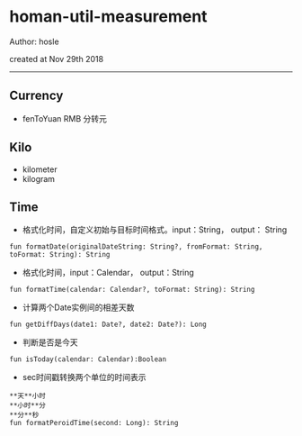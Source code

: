 # homan-util-measurement



Author: hosle

created at Nov 29th 2018

-----

## Currency

* fenToYuan RMB 分转元


## Kilo

* kilometer
* kilogram


## Time

* 格式化时间，自定义初始与目标时间格式。input：String， output： String

```
fun formatDate(originalDateString: String?, fromFormat: String, toFormat: String): String
```

* 格式化时间，input：Calendar， output：String

```
fun formatTime(calendar: Calendar?, toFormat: String): String
```
* 计算两个Date实例间的相差天数

```
fun getDiffDays(date1: Date?, date2: Date?): Long
```

* 判断是否是今天

```
fun isToday(calendar: Calendar):Boolean
```

* sec时间戳转换两个单位的时间表示

```
**天**小时
**小时**分
**分**秒
fun formatPeroidTime(second: Long): String
```

